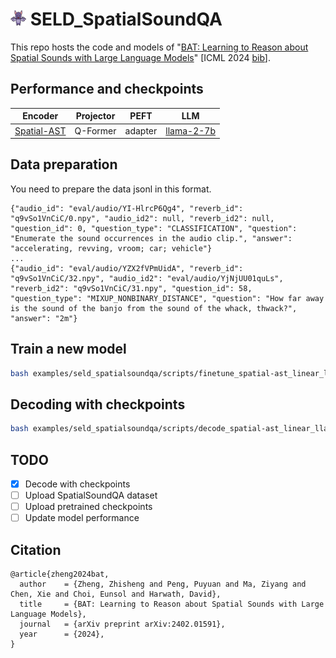 # <img src="assets/bat.png" alt="SELD_SpatialSoundQA" width="25" height="25"> SELD_SpatialSoundQA

This repo hosts the code and models of "[BAT: Learning to Reason about Spatial Sounds with Large Language Models](https://arxiv.org/abs/2402.01591)" [ICML 2024 [bib](https://github.com/zszheng147/Spatial-AST#citation)].

## Performance and checkpoints
Encoder | Projector | PEFT | LLM
|---|---|---|---|
[Spatial-AST](https://huggingface.co/zhisheng01/Bat/blob/main/spatial-ast.pth) | Q-Former | adapter |[llama-2-7b](https://huggingface.co/meta-llama/Llama-2-7b) 

## Data preparation
You need to prepare the data jsonl in this format.
```
{"audio_id": "eval/audio/YI-HlrcP6Qg4", "reverb_id": "q9vSo1VnCiC/0.npy", "audio_id2": null, "reverb_id2": null, "question_id": 0, "question_type": "CLASSIFICATION", "question": "Enumerate the sound occurrences in the audio clip.", "answer": "accelerating, revving, vroom; car; vehicle"}
...
{"audio_id": "eval/audio/YZX2fVPmUidA", "reverb_id": "q9vSo1VnCiC/32.npy", "audio_id2": "eval/audio/YjNjUU01quLs", "reverb_id2": "q9vSo1VnCiC/31.npy", "question_id": 58, "question_type": "MIXUP_NONBINARY_DISTANCE", "question": "How far away is the sound of the banjo from the sound of the whack, thwack?", "answer": "2m"}
```

## Train a new model
```bash
bash examples/seld_spatialsoundqa/scripts/finetune_spatial-ast_linear_llama_2_7b.sh
```

## Decoding with checkpoints
```bash
bash examples/seld_spatialsoundqa/scripts/decode_spatial-ast_linear_llama_2_7b.sh
```


## TODO
- [x] Decode with checkpoints
- [ ] Upload SpatialSoundQA dataset
- [ ] Upload pretrained checkpoints
- [ ] Update model performance

## Citation
```
@article{zheng2024bat,
  author    = {Zheng, Zhisheng and Peng, Puyuan and Ma, Ziyang and Chen, Xie and Choi, Eunsol and Harwath, David},
  title     = {BAT: Learning to Reason about Spatial Sounds with Large Language Models},
  journal   = {arXiv preprint arXiv:2402.01591},
  year      = {2024},
}
```